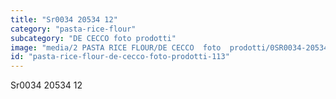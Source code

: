 ```yaml
---
title: "Sr0034 20534 12"
category: "pasta-rice-flour"
subcategory: "DE CECCO foto prodotti"
image: "media/2 PASTA RICE FLOUR/DE CECCO  foto  prodotti/0SR0034-20534-12.jpg"
id: "pasta-rice-flour-de-cecco-foto-prodotti-113"
---
```


Sr0034 20534 12
